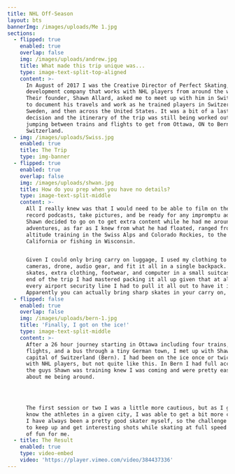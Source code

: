 ```yaml
---
title: NHL Off-Season
layout: bts
bannerImg: /images/uploads/Me 1.jpg
sections:
  - flipped: true
    enabled: true
    overlap: false
    img: /images/uploads/andrew.jpg
    title: What made this trip unique was...
    type: image-text-split-top-aligned
    content: >-
      In August of 2017 I was the Creative Director of Perfect Skating, a hockey
      development company that works with NHL players from around the world.
      Their founder, Shawn Allard, asked me to meet up with him in Switzerland
      to document his travels and work as he trained players in Switzerland,
      Sweden, and then across the United States. It was a bit of a last minute
      decision and the itinerary of the trip was still being worked out as I was
      jumping between trains and flights to get from Ottawa, ON to Bern,
      Switzerland.
  - img: /images/uploads/Swiss.jpg
    enabled: true
    title: The Trip
    type: img-banner
  - flipped: true
    enabled: true
    overlap: false
    img: /images/uploads/shwan.jpg
    title: How do you prep when you have no details?
    type: image-text-split-middle
    content: >-
      All I really knew was that I would need to be able to film on the ice,
      record podcasts, take pictures, and be ready for any impromptu adventures
      Shawn decided to go on to get extra content while he had me around. Those
      adventures, as far as I knew from what he had floated, ranged from
      altitude training in the Swiss Alps and Colorado Rockies, to the desert of
      California or fishing in Wisconsin.


      Given I could only bring carry on luggage, I used my clothing to wrap
      cameras, drone, audio gear, and fit it all in a single backpack. I put my
      skates, extra clothing, footwear, and computer in a small suitcase. By the
      end of the trip I had mastered packing it all up given that at almost
      every airport security line I had to pull it all out to have it inspected.
      Apparently you can actually bring sharp skates in your carry on, who knew?
  - flipped: false
    enabled: true
    overlap: false
    img: /images/uploads/bern-1.jpg
    title: 'Finally, I got on the ice!'
    type: image-text-split-middle
    content: >-
      After a 26 hour journey starting in Ottawa including four trains, two
      flights, and a bus through a tiny German town, I met up with Shawn in the
      capital of Switzerland (Bern). I had been on the ice once or twice before
      with NHL players, but not quite like this. In Bern I had full access. All
      the guys Shawn was training knew I was coming and were pretty easy going
      about me being around. 




      The first session or two I was a little more cautious, but as I got to
      know the athletes in a given city, I was able to get a bit more creative.
      I have always been a pretty good skater myself, so the challenge of trying
      to keep up and get interesting shots while skating at full speed was a lot
      of fun for me.
  - title: The Result
    enabled: true
    type: video-embed
    video: 'https://player.vimeo.com/video/384437336'
---
```

